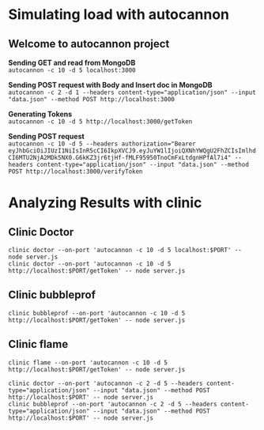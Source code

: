 # Simulating load with autocannon #  
## Welcome to autocannon project
**Sending GET and read from MongoDB**  
`autocannon -c 10 -d 5 localhost:3000`    

**Sending POST request with Body and Insert doc in MongoDB**  
`autocannon -c 2 -d 1 --headers content-type="application/json" --input "data.json" --method POST http://localhost:3000`  
  
**Generating Tokens**  
`autocannon -c 10 -d 5 http://localhost:3000/getToken`  
  
**Sending POST request**  
`autocannon -c 10 -d 5 --headers authorization="Bearer eyJhbGciOiJIUzI1NiIsInR5cCI6IkpXVCJ9.eyJuYW1lIjoiQXNhYWQgU2FhZCIsImlhdCI6MTU2NjA2MDk5NX0.G6kKZ3jr6tjHf-fMLF95950TnoCmFxLtdgnHPfAl7i4" --headers content-type="application/json" --input "data.json" --method POST http://localhost:3000/verifyToken`  
  
  
# Analyzing Results with clinic #  
## Clinic Doctor ##  
`clinic doctor --on-port 'autocannon -c 10 -d 5 localhost:$PORT' -- node server.js`  
`clinic doctor --on-port 'autocannon -c 10 -d 5 http://localhost:$PORT/getToken' -- node server.js`  
  
## Clinic bubbleprof ##  
`clinic bubbleprof --on-port 'autocannon -c 10 -d 5 http://localhost:$PORT/getToken' -- node server.js`  
  
## Clinic flame ##  
`clinic flame --on-port 'autocannon -c 10 -d 5 http://localhost:$PORT/getToken' -- node server.js`  
  
`clinic doctor --on-port 'autocannon -c 2 -d 5 --headers content-type="application/json" --input "data.json" --method POST http://localhost:$PORT' -- node server.js`  
`clinic bubbleprof --on-port 'autocannon -c 2 -d 5 --headers content-type="application/json" --input "data.json" --method POST http://localhost:$PORT' -- node server.js`  
   
  
